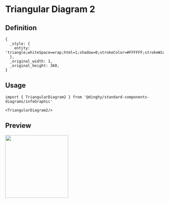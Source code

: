 # Triangular Diagram 2

## Definition

```
{
  _style: { 
    entity: 'triangle;whiteSpace=wrap;html=1;shadow=0;strokeColor=#FFFFFF;strokeWidth=6;fillColor=#F2931E;fontSize=16;fontColor=#FFFFFF;align=center;direction=north;fontStyle=1',
  },
  _original_width: 1,
  _original_height: 360,
}
```

## Usage

```
import { TriangularDiagram2 } from '@dinghy/standard-components-diagrams/infoGraphic'

<TriangularDiagram2/>
```

## Preview

<img src="./triangular-diagram-2.png" width="200"/>
